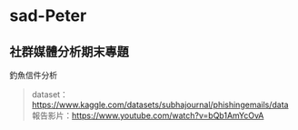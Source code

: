 # sad-Peter
## 社群媒體分析期末專題
釣魚信件分析
> dataset：https://www.kaggle.com/datasets/subhajournal/phishingemails/data
> 報告影片：https://www.youtube.com/watch?v=bQb1AmYcOvA
